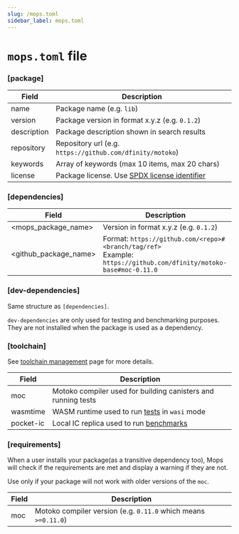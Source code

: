 ```yaml
---
slug: /mops.toml
sidebar_label: mops.toml
---
```


# `mops.toml` file

### [package]

| Field        | Description                                      |
| ------------ | ------------------------------------------------ |
| name         | Package name (e.g. `lib`)                          |
| version      | Package version in format x.y.z (e.g. `0.1.2`)     |
| description  | Package description shown in search results      |
| repository   | Repository url (e.g. `https://github.com/dfinity/motoko`) |
| keywords     | Array of keywords (max 10 items, max 20 chars)   |
| license      | Package license. Use [SPDX license identifier](https://spdx.org/licenses/) |

### [dependencies]

| Field                 | Description                                     |
| --------------------- | ----------------------------------------------- |
| <mops_package_name>        | Version in format x.y.z (e.g. `0.1.2`)              |
| <github_package_name> | Format: `https://github.com/<repo>#<branch/tag/ref>`<br/>Example: `https://github.com/dfinity/motoko-base#moc-0.11.0` |

### [dev-dependencies]

Same structure as `[dependencies]`.

`dev-dependencies` are only used for testing and benchmarking purposes. They are not installed when the package is used as a dependency.


### [toolchain]
See [toolchain management](/cli/toolchain) page for more details.

| Field                | Description                                      |
| -------------------- | ------------------------------------------------ |
| moc                  | Motoko compiler used for building canisters and running tests   |
| wasmtime             | WASM runtime used to run [tests](/cli/mops-test#--mode) in `wasi` mode   |
| pocket-ic            | Local IC replica used to run [benchmarks](/cli/mops-bench#--replica)   |


### [requirements]

When a user installs your package(as a transitive dependency too), Mops will check if the requirements are met and display a warning if they are not.

Use only if your package will not work with older versions of the `moc`.

| Field                | Description                                      |
| -------------------- | ------------------------------------------------ |
| moc                  | Motoko compiler version  (e.g. `0.11.0` which means `>=0.11.0`)  |